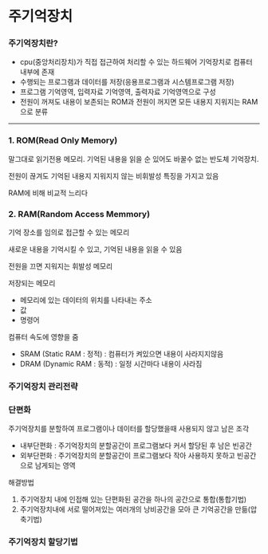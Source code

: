 # 주기억장치


### 주기억장치란?
   - cpu(중앙처리장치)가 직접 접근하여 처리할 수 있는 하드웨어 기억장치로 컴퓨터 내부에 존재
   - 수행되는 프로그램과 데이터를 저장(응용프로그램과 시스템프로그램 저장)
   - 프로그램 기억영역, 입력자료 기억영역, 출력자료 기억영역으로 구성
   - 전원이 꺼져도 내용이 보존되는 ROM과 전원이 꺼지면 모든 내용지 지워지는 RAM으로 분류

***
### 1. ROM(Read Only Memory)
말그대로 읽기전용 메모리. 기억된 내용을 읽을 순 있어도 바꿀수 없는 반도체 기억장치.

전원이 끊겨도 기억된 내용지 지워지지 않는 비휘발성 특징을 가지고 있음

RAM에 비해 비교적 느리다


### 2. RAM(Random Access Memmory)
기억 장소를 임의로 접근할 수 있는 메모리

새로운 내용을 기억시킬 수 있고, 기억된 내용을 읽을 수 있음

전원을 끄면 지워지는 휘발성 메모리

저장되는 메모리
   - 메모리에 있는 데이터의 위치를 나타내는 주소
   - 값
   - 명령어

컴퓨터 속도에 영향을 줌

   - SRAM (Static RAM : 정적) : 컴퓨터가 켜있으면 내용이 사라지지않음
   - DRAM (Dynamic RAM : 동적) : 일정 시간마다 내용이 사라짐
   
   
### 주기억장치 관리전략


### 단편화
주기억장치를 분할하여 프로그램이나 데이터를 할당했을때 사용되지 않고 남은 조각
* 내부단편화 : 주기억장치의 분할공간이 프로그램보다 커서 할당된 후 남은 빈공간
* 외부단편화 : 주기억장치의 분할공간이 프로그램보다 작아 사용하지 못하고 빈공간으로 남게되는 영역

해결방법 
   1. 주기억장치 내에 인접해 있는 단편화된 공간을 하나의 공간으로 통합(통합기법)
   2. 주기억장치내에 서로 떨어져있는 여러개의 낭비공간을 모아 큰 기억공간을 만듦(압축기법)

### 주기억장치 할당기법
